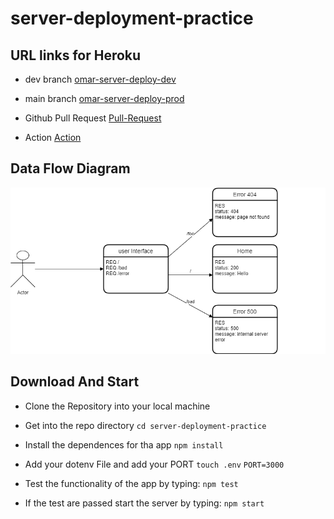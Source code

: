 # server-deployment-practice

## URL links for Heroku

- dev branch
  [omar-server-deploy-dev](https://omar-server-deploy-dev.herokuapp.com/)

- main branch
  [omar-server-deploy-prod](https://omar-server-deploy-prod.herokuapp.com/)

- Github Pull Request
  [Pull-Request](https://github.com/Omar-Tarawneh/server-deployment-practice/pull/2)

- Action
  [Action](https://github.com/Omar-Tarawneh/server-deployment-practice/actions)

## Data Flow Diagram

![data-flow-diagram](img/Lab01-v2.png)

## Download And Start

- Clone the Repository into your local machine
- Get into the repo directory
  `cd server-deployment-practice`

- Install the dependences for tha app
  `npm install`

- Add your dotenv File and add your PORT
  `touch .env`
  `PORT=3000`

- Test the functionality of the app by typing:
  `npm test`

- If the test are passed start the server by typing:
  `npm start`
